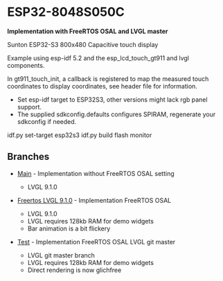 # ESP32-8048S050C

**Implementation with FreeRTOS OSAL and LVGL master**

Sunton ESP32-S3 800x480 Capacitive touch display

Example using esp-idf 5.2 and the esp_lcd_touch_gt911 and lvgl components.

In gt911_touch_init, a callback is registered to map the measured touch coordinates to display coordinates, see header file for information.

* Set esp-idf target to ESP32S3, other versions might lack rgb panel support.
* The supplied sdkconfig.defaults configures SPIRAM, regenerate your sdkconfig if needed.

idf.py set-target esp32s3 idf.py build flash monitor

## Branches

* [Main](../../tree/main) - Implementation without FreeRTOS OSAL setting
  * LVGL 9.1.0

* [Freertos LVGL 9.1.0](../../tree/freertos-lvgl-9.1.0) - Implementation FreeRTOS OSAL
  * LVGL 9.1.0
  * LVGL requires 128kb RAM for demo widgets
  * Bar animation is a bit flickery

* [Test](../../tree/lvgl-test) - Implementation FreeRTOS OSAL LVGL git master
  * LVGL git master branch
  * LVGL requires 128kb RAM for demo widgets
  * Direct rendering is now glichfree
